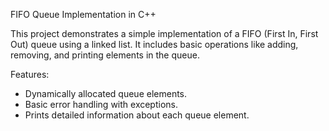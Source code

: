 FIFO Queue Implementation in C++

This project demonstrates a simple implementation of a FIFO (First In, First Out) queue using a linked list. It includes basic operations like adding, removing, and printing elements in the queue.

Features:
- Dynamically allocated queue elements.
- Basic error handling with exceptions.
- Prints detailed information about each queue element.
